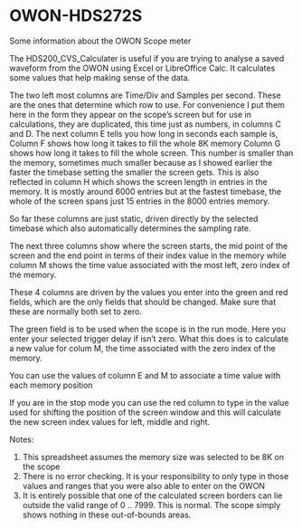 # OWON-HDS272S
Some information about the OWON Scope meter 

The HDS200_CVS_Calculater is useful if you are trying to analyse a saved waveform from the OWON using Excel or LibreOffice Calc. It calculates some values that help making sense of the data. 


The two left most columns are Time/Div and Samples per second.  These are the ones that determine which row to use. For convenience I put them here in the form they appear on the scope’s screen but for use in calculations, they are duplicated, this time just as numbers, in columns C and D. 
The next column E tells you how long in seconds each sample is, 
Column F shows how long it takes to fill the whole 8K memory 
Column G shows how long it takes to fill the whole screen. This number is smaller than the memory,  sometimes much smaller because as I showed earlier the faster the timebase setting the smaller the screen gets. 
This is also reflected in column H which shows the screen length in entries in the memory. It is mostly around 6000 entries but at the fastest timebase, the whole of the screen spans just 15 entries in the 8000 entries memory. 

So far these columns are just static, driven directly by the selected timebase which also automatically determines the sampling rate. 

The next three columns show where the screen starts, the mid point of the screen and the end point in terms of their index value in the memory while column M shows the time value associated with the most left, zero index of the memory. 

These 4 columns are driven by the values you enter into the green and red fields, which are the only fields that should be changed. Make sure that these are normally both set to zero. 

The green field is to be used when the scope is in the run mode. Here you enter your selected trigger delay if isn’t zero. What this does  is to calculate a new value for colum M, the time associated with the zero index of  the memory. 

You can use the values of column E and M to associate a time value with each memory position 

If you are in the stop mode you can use the red column to type in the value used for shifting the position of the screen window and this will calculate the new screen index values for left, middle and right.

Notes:
1. This spreadsheet assumes the memory size was selected to be 8K on the scope 
2. There is no error checking. It is your responsibility to only type in those values and ranges that you were also able to enter on the OWON 
3. It is entirely possible that one of the calculated screen borders can lie outside the valid range of 0 .. 7999. This is normal. The scope simply shows nothing in these out-of-bounds areas. 

